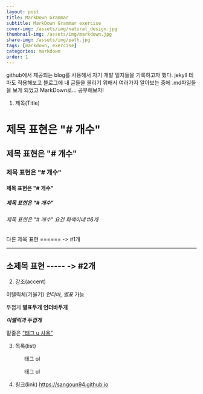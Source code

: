 ```yaml
---
layout: post
title: MarkDown Grammar
subtitle: MarkDown Grammar exercise
cover-img: /assets/img/natural_design.jpg
thumbnail-img: /assets/img/markdown.jpg
share-img: /assets/img/path.jpg
tags: [markdown, exercise]
categories: markdown
order: 1
---
```


github에서 제공되는 blog를 사용해서 자기 개발 일지들을 기록하고자 했다. jekyll 테마도 적용해보고 블로그에 내 글들을 올리기 위해서 여러가지 알아보는 중에 .md파일들을 보게 되었고 MarkDown로... 공부해보자!

1. 제목(Title)
# 제목 표현은 "# 개수"
## 제목 표현은 "# 개수"
### 제목 표현은 "# 개수"
#### 제목 표현은 "# 개수"
##### 제목 표현은 "# 개수"
###### 제목 표현은 "# 개수" 요건 회색이네 #6개
다른 제목 표현 ====== -> #1개
____________
소제목 표현 ----- -> #2개
---------

2. 강조(accent)

이텔릭체(기울기) _언더바_, *별표* 가능

두껍게 **별표두개** __언더바두개__

_**이텔릭과 두껍게**_

밑줄은 <u>"태그 u 사용"</u>

3. 목록(list)

<ol>
<ol>태그 ol</ol>
<ul>태그 ul</ul>
</ol>

4. 링크(link)
<a>https://sangoun94.github.io</a>

